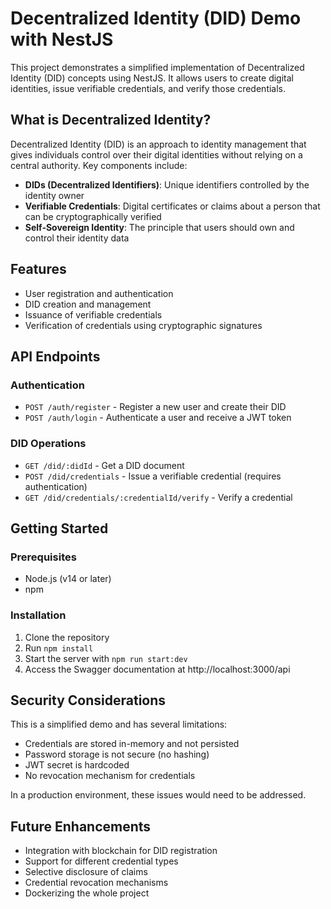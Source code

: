 # Decentralized Identity (DID) Demo with NestJS

This project demonstrates a simplified implementation of Decentralized Identity (DID) concepts using NestJS. It allows users to create digital identities, issue verifiable credentials, and verify those credentials.

## What is Decentralized Identity?

Decentralized Identity (DID) is an approach to identity management that gives individuals control over their digital identities without relying on a central authority. Key components include:

- **DIDs (Decentralized Identifiers)**: Unique identifiers controlled by the identity owner
- **Verifiable Credentials**: Digital certificates or claims about a person that can be cryptographically verified
- **Self-Sovereign Identity**: The principle that users should own and control their identity data

## Features

- User registration and authentication
- DID creation and management
- Issuance of verifiable credentials
- Verification of credentials using cryptographic signatures

## API Endpoints

### Authentication

- `POST /auth/register` - Register a new user and create their DID
- `POST /auth/login` - Authenticate a user and receive a JWT token

### DID Operations

- `GET /did/:didId` - Get a DID document
- `POST /did/credentials` - Issue a verifiable credential (requires authentication)
- `GET /did/credentials/:credentialId/verify` - Verify a credential

## Getting Started

### Prerequisites

- Node.js (v14 or later)
- npm

### Installation

1. Clone the repository
2. Run `npm install`
3. Start the server with `npm run start:dev`
4. Access the Swagger documentation at http://localhost:3000/api

## Security Considerations

This is a simplified demo and has several limitations:

- Credentials are stored in-memory and not persisted
- Password storage is not secure (no hashing)
- JWT secret is hardcoded
- No revocation mechanism for credentials

In a production environment, these issues would need to be addressed.

## Future Enhancements

- Integration with blockchain for DID registration
- Support for different credential types
- Selective disclosure of claims
- Credential revocation mechanisms
- Dockerizing the whole project

